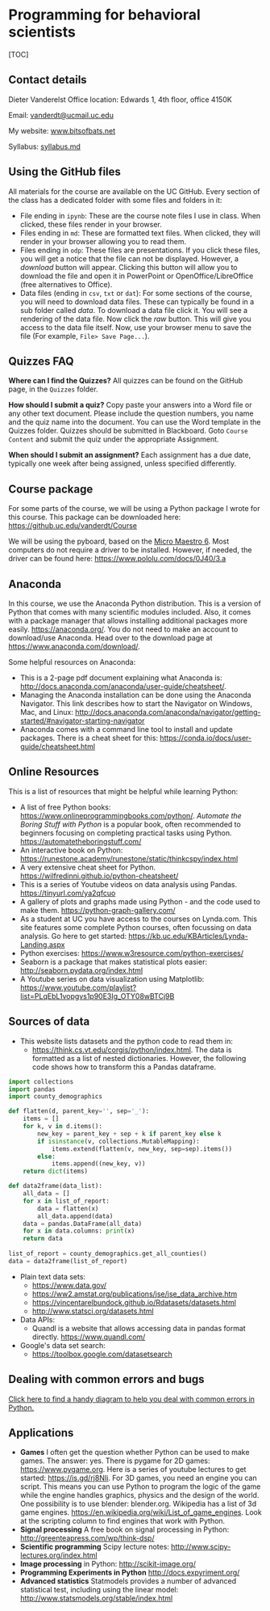 # Programming for behavioral scientists

[TOC]

## Contact details

Dieter Vanderelst
Office location: Edwards 1, 4th floor, office 4150K

Email: vanderdt@ucmail.uc.edu

My website: www.bitsofbats.net

Syllabus: [syllabus.md](syllabus.md)

## Using the GitHub files

All materials for the course are available on the UC GitHub. Every section of the class has a dedicated folder with some files and folders in it:

- File ending in ```ipynb```: These are the course note files I use in class. When clicked, these files render in your browser.
- Files ending in ```md```: These are formatted text files. When clicked, they will render in your browser allowing you to read them.
- Files ending in ```odp```: These files are presentations. If you click these files, you will get a notice that the file can not be displayed. However, a *download* button will appear. Clicking this button will allow you to download the file and open it in PowerPoint or OpenOffice/LibreOffice (free alternatives to Office).
- Data files (ending in ```csv```, ```txt``` or ```dat```): For some sections of the course, you will need to download data files. These can typically be found in a sub folder called *data*. To download a data file click it.  You will see a rendering of the data file. Now click the *raw* button. This will give you access to the data file itself. Now, use your browser menu to save the file (For example, ```File> Save Page...```).

## Quizzes FAQ

**Where can I find the Quizzes?** All quizzes can be found on the GitHub page, in the `Quizzes` folder.

**How should I submit a quiz?** Copy paste your answers into a Word file or any other text document. Please include the question numbers, you name and the quiz name into the document. You can use the Word template in the Quizzes folder. Quizzes should be submitted in Blackboard. Goto `Course Content` and submit the quiz under the appropriate Assignment.

**When should I submit an assignment?** Each assignment has a due date, typically one week after being assigned, unless specified differently.

## Course package

For some parts of the course, we will be using a Python package I wrote for this course. This package can be downloaded here:  https://github.uc.edu/vanderdt/Course

We will be using the pyboard, based on the [Micro Maestro 6](https://www.pololu.com/product/1350). Most computers do not require a driver to be installed. However, if needed, the driver can be found here: https://www.pololu.com/docs/0J40/3.a

## Anaconda

In this course, we use the Anaconda Python distribution. This is a version of Python that comes with many scientific modules included. Also, it comes with a package manager that allows installing additional packages more easily. https://anaconda.org/. You do not need to make an account to download/use Anaconda. Head over to the download page at https://www.anaconda.com/download/.

Some helpful resources on Anaconda:

- This is a 2-page pdf document explaining what Anaconda is: http://docs.anaconda.com/anaconda/user-guide/cheatsheet/. 
- Managing the Anaconda installation can be done using the Anaconda Navigator. This link describes how to start the Navigator on Windows, Mac, and Linux: http://docs.anaconda.com/anaconda/navigator/getting-started/#navigator-starting-navigator
- Anaconda comes with a command line tool to install and update packages. There is a cheat sheet for this: https://conda.io/docs/user-guide/cheatsheet.html

## Online Resources

This is a list of resources that might be helpful while learning Python:

+ A list of free Python books: https://www.onlineprogrammingbooks.com/python/. *Automate the Boring Stuff with Python* is a popular book, often recommended to beginners focusing on completing practical tasks using Python. https://automatetheboringstuff.com/
+ An interactive book on Python: https://runestone.academy/runestone/static/thinkcspy/index.html
+ A very extensive cheat sheet for Python. https://wilfredinni.github.io/python-cheatsheet/
+ This is a series of Youtube videos on data analysis using Pandas. https://tinyurl.com/ya2qfcuo
+ A gallery of plots and graphs made using Python - and the code used to make them. https://python-graph-gallery.com/
+ As a student at UC you have access to the courses on Lynda.com. This site features some complete Python courses, often focussing on data analysis. Go here to get started: https://kb.uc.edu/KBArticles/Lynda-Landing.aspx
+ Python exercises: https://www.w3resource.com/python-exercises/
+ Seaborn is a package that makes statistical plots easier: http://seaborn.pydata.org/index.html
+ A Youtube series on data visualization using Matplotlib: https://www.youtube.com/playlist?list=PLqEbL1vopgvs1p90E3Ig_OTY08wBTCj9B

## Sources of data

* This website lists datasets and the python code to read them in:
  * https://think.cs.vt.edu/corgis/python/index.html. The data is formatted as a list of nested dictionaries. However, the following code shows how to transform this a Pandas dataframe. 

```python
import collections
import pandas
import county_demographics

def flatten(d, parent_key='', sep='_'):
    items = []
    for k, v in d.items():
        new_key = parent_key + sep + k if parent_key else k
        if isinstance(v, collections.MutableMapping):
            items.extend(flatten(v, new_key, sep=sep).items())
        else:
            items.append((new_key, v))
    return dict(items)

def data2frame(data_list):
    all_data = []
    for x in list_of_report:
        data = flatten(x)
        all_data.append(data)
    data = pandas.DataFrame(all_data)
    for x in data.columns: print(x)
    return data
    
list_of_report = county_demographics.get_all_counties()
data = data2frame(list_of_report)
```

* Plain text data sets:
  * https://www.data.gov/
  * https://ww2.amstat.org/publications/jse/jse_data_archive.htm
  * https://vincentarelbundock.github.io/Rdatasets/datasets.html
  * http://www.statsci.org/datasets.html
* Data APIs:
  * Quandl is a website that allows accessing data in pandas format directly. https://www.quandl.com/
* Google's data set search:
  * https://toolbox.google.com/datasetsearch

## Dealing with common errors and bugs

[Click here to find a handy diagram to help you deal with common errors in Python.](http://i.imgur.com/ZG4VcOp.jpg)

## Applications

- **Games** I often get the question whether Python can be used to make games. The answer: yes. There is pygame for 2D games: https://www.pygame.org. Here is a series of youtube lectures to get started: https://is.gd/rj8NIi. For 3D games, you need an engine you can script. This means you can use  Python to program the logic of the game while the engine handles graphics, physics and the design of the world. One possibility is to use blender: blender.org. Wikipedia has a list of 3d game engines. https://en.wikipedia.org/wiki/List_of_game_engines. Look at the scripting column to find engines that work with Python.
- **Signal processing** A free book on signal processing in Python: http://greenteapress.com/wp/think-dsp/
- **Scientific programming** Scipy lecture notes: http://www.scipy-lectures.org/index.html
- **Image processing** in Python: http://scikit-image.org/
- **Programming Experiments in Python** http://docs.expyriment.org/
- **Advanced statistics** Statmodels provides a number of advanced statistical test, including using the linear model: http://www.statsmodels.org/stable/index.html

